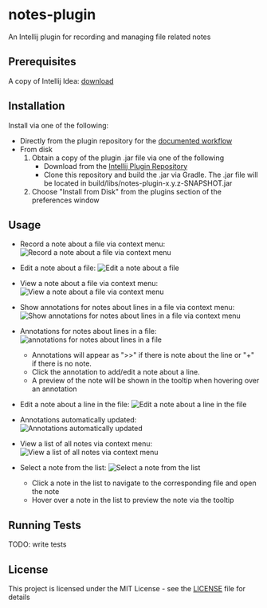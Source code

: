 # notes-plugin
An Intellij plugin for recording and managing file related notes

## Prerequisites
A copy of Intellij Idea: [download](https://www.jetbrains.com/idea/download/#section=mac) 

## Installation 
Install via one of the following:
* Directly from the plugin repository for the [documented workflow](https://www.jetbrains.com/help/idea/installing-updating-and-uninstalling-repository-plugins.html)
* From disk
    1. Obtain a copy of the plugin .jar file via one of the following
       * Download from the [Intellij Plugin Repository](https://plugins.jetbrains.com/plugin/10895-notes-plugin)
       * Clone this repository and build the .jar via Gradle. The .jar file will be located in build/libs/notes-plugin-x.y.z-SNAPSHOT.jar
    2. Choose "Install from Disk" from the plugins section of the preferences window
    
## Usage
* Record a note about a file via context menu:
![Record a note about a file via context menu](readme/addNoteToFile.png "Record a note about a file via context menu")
* Edit a note about a file:
![Edit a note about a file](readme/fileNoteWindow.png "Edit a note about a file")
* View a note about a file via context menu:
![View a note about a file via context menu](readme/viewFileNote.png "View a note about a file via context menu")

* Show annotations for notes about lines in a file via context menu:
![Show annotations for notes about lines in a file via context menu](readme/showNoteAnnotations.png "Show annotations for notes about lines in a file via context menu")
* Annotations for notes about lines in a file:
![annotations for notes about lines in a file](readme/noteAnnotations.png "annotations for notes about lines in a file]")
    * Annotations will appear as ">>" if there is note about the line or "+" if there is no note. 
    * Click the annotation to add/edit a note about a line.
    * A preview of the note will be shown in the tooltip when hovering over an annotation
* Edit a note about a line in the file:
![Edit a note about a line in the file](readme/lineNoteWindow.png "Edit a note about a line in the file")
* Annotations automatically updated:
![Annotations automatically updated](readme/updatedNoteAnnotations.png "Annotations automatically updated")

* View a list of all notes via context menu:
![View a list of all notes via context menu](readme/showNoteList.png "View a list of all notes via context menu")
* Select a note from the list:
![Select a note from the list](readme/noteList.png "Select a note from the list")
    * Click a note in the list to navigate to the corresponding file and open the note
    * Hover over a note in the list to preview the note via the tooltip

    
## Running Tests
TODO: write tests

## License
This project is licensed under the MIT License - see the [LICENSE](https://github.com/albertpatterson/notes-plugin/blob/master/LICENSE) file for details
